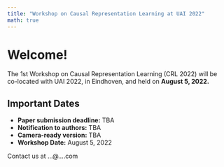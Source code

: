 ```yaml
---
title: "Workshop on Causal Representation Learning at UAI 2022"
math: true
---
```


# Welcome!

The 1st Workshop on Causal Representation Learning (CRL 2022) will be co-located with UAI 2022, in Eindhoven, and held on **August 5, 2022.**


## Important Dates

* **Paper submission deadline:** TBA
* **Notification to authors:** TBA
* **Camera-ready version:** TBA
* **Workshop Date:** August 5, 2022

Contact us at ...@....com